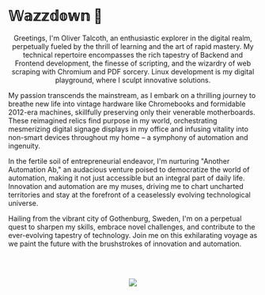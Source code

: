 # **𝕎𝕒𝕫𝕫𝕕𝕠𝕨𝕟 👋**

<p align="center">
Greetings, I'm Oliver Talcoth, an enthusiastic explorer in the digital realm, perpetually fueled by the thrill of learning and the art of rapid mastery. My technical repertoire encompasses the rich tapestry of Backend and Frontend development, the finesse of scripting, and the wizardry of web scraping with Chromium and PDF sorcery. Linux development is my digital playground, where I sculpt innovative solutions.

My passion transcends the mainstream, as I embark on a thrilling journey to breathe new life into vintage hardware like Chromebooks and formidable 2012-era machines, skillfully preserving only their venerable motherboards. These reimagined relics find purpose in my world, orchestrating mesmerizing digital signage displays in my office and infusing vitality into non-smart devices throughout my home – a symphony of automation and ingenuity.

In the fertile soil of entrepreneurial endeavor, I'm nurturing "Another Automation Ab," an audacious venture poised to democratize the world of automation, making it not just accessible but an integral part of daily life. Innovation and automation are my muses, driving me to chart uncharted territories and stay at the forefront of a ceaselessly evolving technological universe.

Hailing from the vibrant city of Gothenburg, Sweden, I'm on a perpetual quest to sharpen my skills, embrace novel challenges, and contribute to the ever-evolving tapestry of technology. Join me on this exhilarating voyage as we paint the future with the brushstrokes of innovation and automation.
  </p>
<br><br>
<p align="center">
  <img src="https://munchiesstreetfood.se/wp-content/uploads/2021/03/ezgif-3-13e18e1232fa.gif"
</p>
